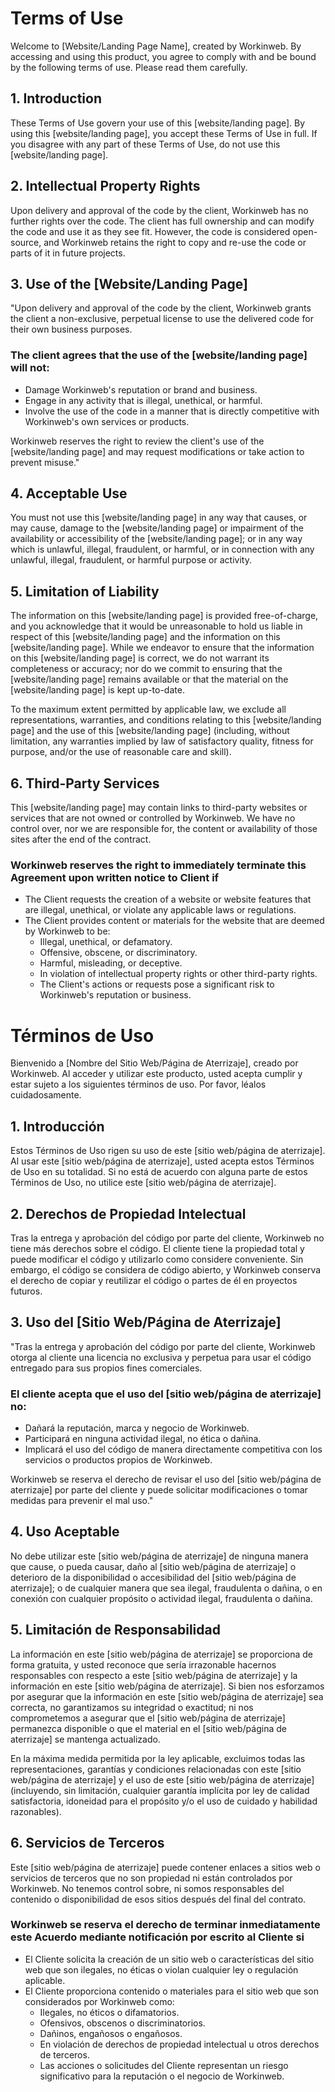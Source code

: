 # Terms of Use

Welcome to [Website/Landing Page Name], created by Workinweb. By accessing and using this product, you agree to comply with and be bound by the following terms of use. Please read them carefully.

## 1. Introduction

These Terms of Use govern your use of this [website/landing page]. By using this [website/landing page], you accept these Terms of Use in full. If you disagree with any part of these Terms of Use, do not use this [website/landing page].

## 2. Intellectual Property Rights

Upon delivery and approval of the code by the client, Workinweb has no further rights over the code. The client has full ownership and can modify the code and use it as they see fit. However, the code is considered open-source, and Workinweb retains the right to copy and re-use the code or parts of it in future projects.

## 3. Use of the [Website/Landing Page]

"Upon delivery and approval of the code by the client, Workinweb grants the client a non-exclusive, perpetual license to use the delivered code for their own business purposes.

### The client agrees that the use of the [website/landing page] will not:

- Damage Workinweb's reputation or brand and business.
- Engage in any activity that is illegal, unethical, or harmful.
- Involve the use of the code in a manner that is directly competitive with Workinweb's own services or products.

Workinweb reserves the right to review the client's use of the [website/landing page] and may request modifications or take action to prevent misuse."

## 4. Acceptable Use

You must not use this [website/landing page] in any way that causes, or may cause, damage to the [website/landing page] or impairment of the availability or accessibility of the [website/landing page]; or in any way which is unlawful, illegal, fraudulent, or harmful, or in connection with any unlawful, illegal, fraudulent, or harmful purpose or activity.

## 5. Limitation of Liability

The information on this [website/landing page] is provided free-of-charge, and you acknowledge that it would be unreasonable to hold us liable in respect of this [website/landing page] and the information on this [website/landing page]. While we endeavor to ensure that the information on this [website/landing page] is correct, we do not warrant its completeness or accuracy; nor do we commit to ensuring that the [website/landing page] remains available or that the material on the [website/landing page] is kept up-to-date.

To the maximum extent permitted by applicable law, we exclude all representations, warranties, and conditions relating to this [website/landing page] and the use of this [website/landing page] (including, without limitation, any warranties implied by law of satisfactory quality, fitness for purpose, and/or the use of reasonable care and skill).

## 6. Third-Party Services

This [website/landing page] may contain links to third-party websites or services that are not owned or controlled by Workinweb. We have no control over, nor we are responsible for, the content or availability of those sites after the end of the contract.

### Workinweb reserves the right to immediately terminate this Agreement upon written notice to Client if

- The Client requests the creation of a website or website features that are illegal, unethical, or violate any applicable laws or regulations.
- The Client provides content or materials for the website that are deemed by Workinweb to be:
  - Illegal, unethical, or defamatory.
  - Offensive, obscene, or discriminatory.
  - Harmful, misleading, or deceptive.
  - In violation of intellectual property rights or other third-party rights.
  - The Client's actions or requests pose a significant risk to Workinweb's reputation or business.

# Términos de Uso

Bienvenido a [Nombre del Sitio Web/Página de Aterrizaje], creado por Workinweb. Al acceder y utilizar este producto, usted acepta cumplir y estar sujeto a los siguientes términos de uso. Por favor, léalos cuidadosamente.

## 1. Introducción

Estos Términos de Uso rigen su uso de este [sitio web/página de aterrizaje]. Al usar este [sitio web/página de aterrizaje], usted acepta estos Términos de Uso en su totalidad. Si no está de acuerdo con alguna parte de estos Términos de Uso, no utilice este [sitio web/página de aterrizaje].

## 2. Derechos de Propiedad Intelectual

Tras la entrega y aprobación del código por parte del cliente, Workinweb no tiene más derechos sobre el código. El cliente tiene la propiedad total y puede modificar el código y utilizarlo como considere conveniente. Sin embargo, el código se considera de código abierto, y Workinweb conserva el derecho de copiar y reutilizar el código o partes de él en proyectos futuros.

## 3. Uso del [Sitio Web/Página de Aterrizaje]

"Tras la entrega y aprobación del código por parte del cliente, Workinweb otorga al cliente una licencia no exclusiva y perpetua para usar el código entregado para sus propios fines comerciales.

### El cliente acepta que el uso del [sitio web/página de aterrizaje] no:

- Dañará la reputación, marca y negocio de Workinweb.
- Participará en ninguna actividad ilegal, no ética o dañina.
- Implicará el uso del código de manera directamente competitiva con los servicios o productos propios de Workinweb.

Workinweb se reserva el derecho de revisar el uso del [sitio web/página de aterrizaje] por parte del cliente y puede solicitar modificaciones o tomar medidas para prevenir el mal uso."

## 4. Uso Aceptable

No debe utilizar este [sitio web/página de aterrizaje] de ninguna manera que cause, o pueda causar, daño al [sitio web/página de aterrizaje] o deterioro de la disponibilidad o accesibilidad del [sitio web/página de aterrizaje]; o de cualquier manera que sea ilegal, fraudulenta o dañina, o en conexión con cualquier propósito o actividad ilegal, fraudulenta o dañina.

## 5. Limitación de Responsabilidad

La información en este [sitio web/página de aterrizaje] se proporciona de forma gratuita, y usted reconoce que sería irrazonable hacernos responsables con respecto a este [sitio web/página de aterrizaje] y la información en este [sitio web/página de aterrizaje]. Si bien nos esforzamos por asegurar que la información en este [sitio web/página de aterrizaje] sea correcta, no garantizamos su integridad o exactitud; ni nos comprometemos a asegurar que el [sitio web/página de aterrizaje] permanezca disponible o que el material en el [sitio web/página de aterrizaje] se mantenga actualizado.

En la máxima medida permitida por la ley aplicable, excluimos todas las representaciones, garantías y condiciones relacionadas con este [sitio web/página de aterrizaje] y el uso de este [sitio web/página de aterrizaje] (incluyendo, sin limitación, cualquier garantía implícita por ley de calidad satisfactoria, idoneidad para el propósito y/o el uso de cuidado y habilidad razonables).

## 6. Servicios de Terceros

Este [sitio web/página de aterrizaje] puede contener enlaces a sitios web o servicios de terceros que no son propiedad ni están controlados por Workinweb. No tenemos control sobre, ni somos responsables del contenido o disponibilidad de esos sitios después del final del contrato.

### Workinweb se reserva el derecho de terminar inmediatamente este Acuerdo mediante notificación por escrito al Cliente si

- El Cliente solicita la creación de un sitio web o características del sitio web que son ilegales, no éticas o violan cualquier ley o regulación aplicable.
- El Cliente proporciona contenido o materiales para el sitio web que son considerados por Workinweb como:
  - Ilegales, no éticos o difamatorios.
  - Ofensivos, obscenos o discriminatorios.
  - Dañinos, engañosos o engañosos.
  - En violación de derechos de propiedad intelectual u otros derechos de terceros.
  - Las acciones o solicitudes del Cliente representan un riesgo significativo para la reputación o el negocio de Workinweb.
